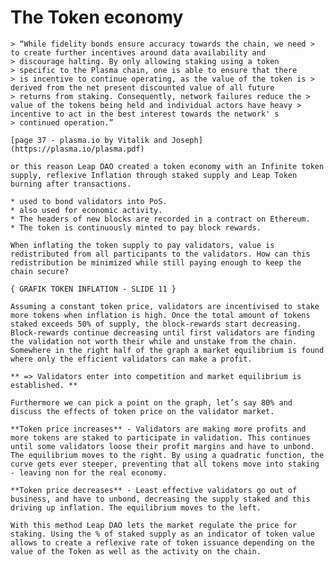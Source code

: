 # The Token economy

	> “While fidelity bonds ensure accuracy towards the chain, we need > to create further incentives around data availability and 
	> discourage halting. By only allowing staking using a token 
	> specific to the Plasma chain, one is able to ensure that there 
	> is incentive to continue operating, as the value of the token is > derived from the net present discounted value of all future 
	> returns from staking. Consequently, network failures reduce the > value of the tokens being held and individual actors have heavy > incentive to act in the best interest towards the network' s 
	> continued operation.”

	[page 37 - plasma.io by Vitalik and Joseph] (https://plasma.io/plasma.pdf)

	or this reason Leap DAO created a token economy with an Infinite token supply, reflexive Inflation through staked supply and Leap Token burning after transactions.
	
	* used to bond validators into PoS.
	* also used for economic activity.
	* The headers of new blocks are recorded in a contract on Ethereum.
	* The token is continuously minted to pay block rewards.

	When inflating the token supply to pay validators, value is redistributed from all participants to the validators. How can this redistribution be minimized while still paying enough to keep the chain secure?

	{ GRAFIK TOKEN INFLATION - SLIDE 11 }

	Assuming a constant token price, validators are incentivised to stake more tokens when inflation is high. Once the total amount of tokens staked exceeds 50% of supply, the block-rewards start decreasing. Block-rewards continue decreasing until first validators are finding the validation not worth their while and unstake from the chain. Somewhere in the right half of the graph a market equilibrium is found where only the efficient validators can make a profit.

	** => Validators enter into competition and market equilibrium is established. **

	Furthermore we can pick a point on the graph, let’s say 80% and discuss the effects of token price on the validator market.

	**Token price increases** - Validators are making more profits and more tokens are staked to participate in validation. This continues until some validators loose their profit margins and have to unbond. The equilibrium moves to the right. By using a quadratic function, the curve gets ever steeper, preventing that all tokens move into staking - leaving non for the real economy.

	**Token price decreases** - Least effective validators go out of business, and have to unbond, decreasing the supply staked and this driving up inflation. The equilibrium moves to the left.

	With this method Leap DAO lets the market regulate the price for staking. Using the % of staked supply as an indicator of token value allows to create a reflexive rate of token issuance depending on the value of the Token as well as the activity on the chain.